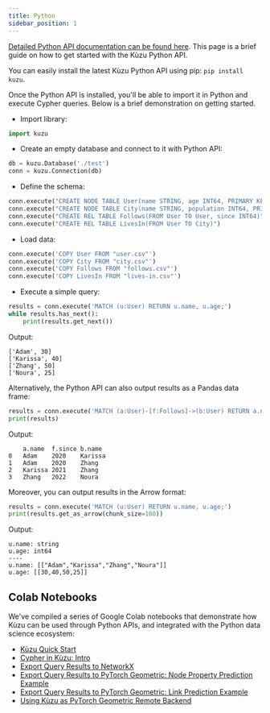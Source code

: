 ```yaml
---
title: Python
sidebar_position: 1
---
```


[Detailed Python API documentation can be found here](https://kuzudb.com/api-docs/python). This page is a brief guide
on how to get started with the Kùzu Python API.

You can easily install the latest Kùzu Python API using pip: `pip install kuzu`. 

Once the Python API is installed, you'll be able to import it in Python and execute Cypher queries. 
Below is a brief demonstration on getting started. 

- Import library:

```python
import kuzu
```

- Create an empty database and connect to it with Python API:

```python
db = kuzu.Database('./test')
conn = kuzu.Connection(db)
```

- Define the schema:

```python
conn.execute("CREATE NODE TABLE User(name STRING, age INT64, PRIMARY KEY (name))")
conn.execute("CREATE NODE TABLE City(name STRING, population INT64, PRIMARY KEY (name))")
conn.execute("CREATE REL TABLE Follows(FROM User TO User, since INT64)")
conn.execute("CREATE REL TABLE LivesIn(FROM User TO City)")
```

- Load data:

```python
conn.execute('COPY User FROM "user.csv"')
conn.execute('COPY City FROM "city.csv"')
conn.execute('COPY Follows FROM "follows.csv"')
conn.execute('COPY LivesIn FROM "lives-in.csv"')
```

- Execute a simple query:

```python
results = conn.execute('MATCH (u:User) RETURN u.name, u.age;')
while results.has_next():
    print(results.get_next())
```

Output:
```
['Adam', 30]
['Karissa', 40]
['Zhang', 50]
['Noura', 25]
```

Alternatively, the Python API can also output results as a Pandas data frame:
```python
results = conn.execute('MATCH (a:User)-[f:Follows]->(b:User) RETURN a.name, f.since, b.name;').get_as_df()
print(results)
```

Output:
```
	a.name	f.since	b.name
0	Adam	2020	Karissa
1	Adam	2020	Zhang
2	Karissa	2021	Zhang
3	Zhang	2022	Noura
```

Moreover, you can output results in the Arrow format:
```python
results = conn.execute('MATCH (u:User) RETURN u.name, u.age;')
print(results.get_as_arrow(chunk_size=100))
```

Output:
```
u.name: string
u.age: int64
----
u.name: [["Adam","Karissa","Zhang","Noura"]]
u.age: [[30,40,50,25]]
```

## Colab Notebooks

We've compiled a series of Google Colab notebooks that demonstrate how Kùzu can be used through Python APIs, and integrated with the Python data science ecosystem:

- [Kùzu Quick Start](https://colab.research.google.com/drive/1r9Yay6hUvrcxLrnmh3mz8uXHFKs12xUZ?usp=sharing)
- [Cypher in Kùzu: Intro](https://colab.research.google.com/drive/1zgTCEOFdskYRQ45COYRww7sA6fTXE66S?usp=sharing)
- [Export Query Results to NetworkX](hhttps://colab.research.google.com/drive/1_AK-CHELz0fLAc2RCPvPgD-R7-NGyrGu?usp=sharing)
- [Export Query Results to PyTorch Geometric: Node Property Prediction Example](https://colab.research.google.com/drive/1ijFoPN4USr4umUzRoCfRPFNZfbhKKLcC?usp=sharing)
- [Export Query Results to PyTorch Geometric: Link Prediction Example](https://colab.research.google.com/drive/1OxlDLUYZL8jTkqKdVebFtek7yZ5of7FK?usp=sharing)
- [Using Kùzu as PyTorch Geometric Remote Backend](https://colab.research.google.com/drive/1OKohp9SlRNe0EO5HrLcNqyqi4XsLFdrV?usp=sharing)
